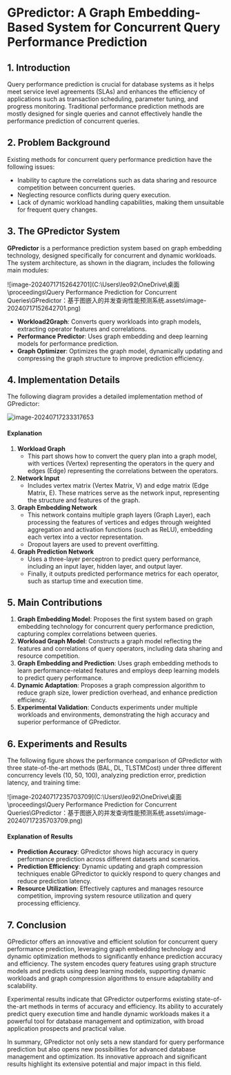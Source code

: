 # GPredictor: A Graph Embedding-Based System for Concurrent Query Performance Prediction

## 1. Introduction

Query performance prediction is crucial for database systems as it helps meet service level agreements (SLAs) and enhances the efficiency of applications such as transaction scheduling, parameter tuning, and progress monitoring. Traditional performance prediction methods are mostly designed for single queries and cannot effectively handle the performance prediction of concurrent queries.

## 2. Problem Background

Existing methods for concurrent query performance prediction have the following issues:

- Inability to capture the correlations such as data sharing and resource competition between concurrent queries.
- Neglecting resource conflicts during query execution.
- Lack of dynamic workload handling capabilities, making them unsuitable for frequent query changes.

## 3. The GPredictor System

**GPredictor** is a performance prediction system based on graph embedding technology, designed specifically for concurrent and dynamic workloads. The system architecture, as shown in the diagram, includes the following main modules:

![image-20240717152642701](C:\Users\leo92\OneDrive\桌面\proceedings\Query Performance Prediction for Concurrent Queries\GPredictor：基于图嵌入的并发查询性能预测系统.assets\image-20240717152642701.png)

- **Workload2Graph**: Converts query workloads into graph models, extracting operator features and correlations.
- **Performance Predictor**: Uses graph embedding and deep learning models for performance prediction.
- **Graph Optimizer**: Optimizes the graph model, dynamically updating and compressing the graph structure to improve prediction efficiency.

## 4. Implementation Details

The following diagram provides a detailed implementation method of GPredictor:

![image-20240717233317653](C:\Users\leo92\AppData\Roaming\Typora\typora-user-images\image-20240717233317653.png)

#### Explanation

1. **Workload Graph**
   - This part shows how to convert the query plan into a graph model, with vertices (Vertex) representing the operators in the query and edges (Edge) representing the correlations between the operators.
2. **Network Input**
   - Includes vertex matrix (Vertex Matrix, V) and edge matrix (Edge Matrix, E). These matrices serve as the network input, representing the structure and features of the graph.
3. **Graph Embedding Network**
   - This network contains multiple graph layers (Graph Layer), each processing the features of vertices and edges through weighted aggregation and activation functions (such as ReLU), embedding each vertex into a vector representation.
   - Dropout layers are used to prevent overfitting.
4. **Graph Prediction Network**
   - Uses a three-layer perceptron to predict query performance, including an input layer, hidden layer, and output layer.
   - Finally, it outputs predicted performance metrics for each operator, such as startup time and execution time.

## 5. Main Contributions

1. **Graph Embedding Model**: Proposes the first system based on graph embedding technology for concurrent query performance prediction, capturing complex correlations between queries.
2. **Workload Graph Model**: Constructs a graph model reflecting the features and correlations of query operators, including data sharing and resource competition.
3. **Graph Embedding and Prediction**: Uses graph embedding methods to learn performance-related features and employs deep learning models to predict query performance.
4. **Dynamic Adaptation**: Proposes a graph compression algorithm to reduce graph size, lower prediction overhead, and enhance prediction efficiency.
5. **Experimental Validation**: Conducts experiments under multiple workloads and environments, demonstrating the high accuracy and superior performance of GPredictor.

## 6. Experiments and Results

The following figure shows the performance comparison of GPredictor with three state-of-the-art methods (BAL, DL, TLSTMCost) under three different concurrency levels (10, 50, 100), analyzing prediction error, prediction latency, and training time:

![image-20240717235703709](C:\Users\leo92\OneDrive\桌面\proceedings\Query Performance Prediction for Concurrent Queries\GPredictor：基于图嵌入的并发查询性能预测系统.assets\image-20240717235703709.png)

#### Explanation of Results

- **Prediction Accuracy**: GPredictor shows high accuracy in query performance prediction across different datasets and scenarios.
- **Prediction Efficiency**: Dynamic updating and graph compression techniques enable GPredictor to quickly respond to query changes and reduce prediction latency.
- **Resource Utilization**: Effectively captures and manages resource competition, improving system resource utilization and query processing efficiency.

## 7. Conclusion

GPredictor offers an innovative and efficient solution for concurrent query performance prediction, leveraging graph embedding technology and dynamic optimization methods to significantly enhance prediction accuracy and efficiency. The system encodes query features using graph structure models and predicts using deep learning models, supporting dynamic workloads and graph compression algorithms to ensure adaptability and scalability.

Experimental results indicate that GPredictor outperforms existing state-of-the-art methods in terms of accuracy and efficiency. Its ability to accurately predict query execution time and handle dynamic workloads makes it a powerful tool for database management and optimization, with broad application prospects and practical value.

In summary, GPredictor not only sets a new standard for query performance prediction but also opens new possibilities for advanced database management and optimization. Its innovative approach and significant results highlight its extensive potential and major impact in this field.